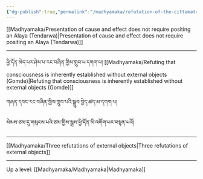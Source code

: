 ```yaml
---
{"dg-publish":true,"permalink":"/madhyamaka/refutation-of-the-cittamatra-system/"}
---
```


[[Madhyamaka/Presentation of cause and effect does not require positing an Alaya (Tendarwa)\|Presentation of cause and effect does not require positing an Alaya (Tendarwa)]]

---
ཕྱི་དོན་མེད་པར་ཤེས་པ་རང་བཞིན་གྱིས་གྲུབ་པ་དགག་པ།
[[Madhyamaka/Refuting that consciousness is inherently established without external objects (Gomde)\|Refuting that consciousness is inherently established without external objects (Gomde)]]

གཞན་དབང་རང་བཞིན་གྱིས་གྲུབ་པའི་སྒྲུབ་བྱེད་ཚད་མ་དགག་པ། 


སེམས་ཙམ་དུ་གསུངས་པའི་ཙམ་གྱིས་སྒྲས་ཕྱི་དོན་མི་འགོག་པར་བསྟན་པའོ།

---
[[Madhyamaka/Three refutations of external objects\|Three refutations of external objects]]


---
Up a level: [[Madhyamaka/Madhyamaka\|Madhyamaka]]